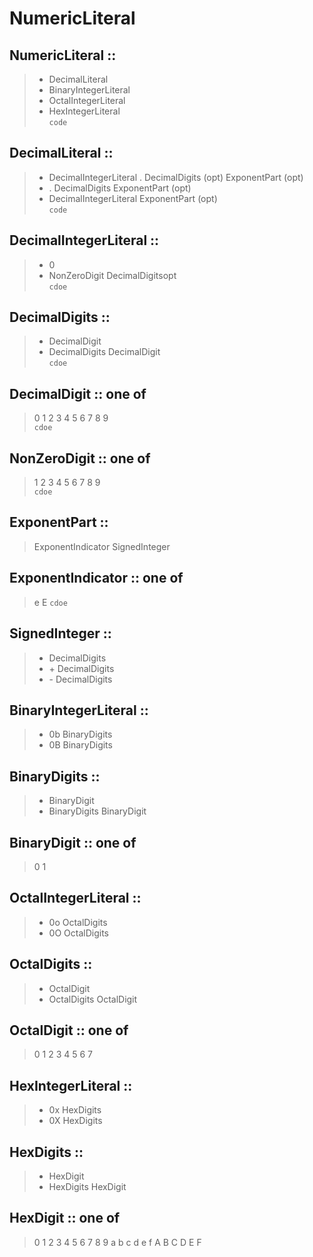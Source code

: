 # NumericLiteral

## NumericLiteral :: 
> - DecimalLiteral
> - BinaryIntegerLiteral 
> - OctalIntegerLiteral 
> - HexIntegerLiteral    
``` code ```

## DecimalLiteral ::
> - DecimalIntegerLiteral . DecimalDigits (opt) ExponentPart (opt) 
> -  . DecimalDigits ExponentPart (opt)
> - DecimalIntegerLiteral ExponentPart (opt)  
``` code ```

## DecimalIntegerLiteral :: 
> - 0
> - NonZeroDigit DecimalDigitsopt    
``` cdoe ```

## DecimalDigits :: 
> - DecimalDigit
> - DecimalDigits DecimalDigit   
``` cdoe ```

## DecimalDigit :: one of
> 0 1 2 3 4 5 6 7 8 9  
> ``` cdoe ```

## NonZeroDigit :: one of
> 1 2 3 4 5 6 7 8 9  
> ``` cdoe ```

## ExponentPart ::
> ExponentIndicator SignedInteger

## ExponentIndicator :: one of 
> e E
> ``` cdoe ```

## SignedInteger :: 
> - DecimalDigits
> - \+ DecimalDigits
> - \- DecimalDigits

## BinaryIntegerLiteral :: 
> - 0b BinaryDigits 
> - 0B BinaryDigits
> 
## BinaryDigits :: 
> - BinaryDigit
> - BinaryDigits BinaryDigit 

## BinaryDigit :: one of
> 0 1

## OctalIntegerLiteral :: 
> - 0o OctalDigits 
> - 0O OctalDigits

## OctalDigits :: 
> - OctalDigit
> - OctalDigits OctalDigit 
> 
## OctalDigit :: one of
> 0 1 2 3 4 5 6 7
> 
## HexIntegerLiteral :: 
> - 0x HexDigits 
> - 0X HexDigits

## HexDigits :: 
> - HexDigit
> - HexDigits HexDigit 

## HexDigit :: one of
> 0 1 2 3 4 5 6  7 8 9  a b c d e f A B  C D E F